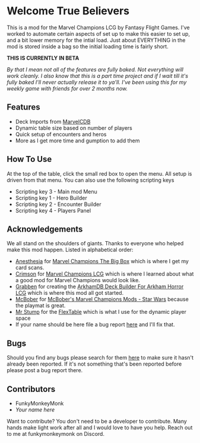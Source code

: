# Welcome True Believers
This is a mod for the Marvel Champions LCG by Fantasy Flight Games. I've worked to automate certain aspects of set up to make this easier to set up, and a bit lower memory for the intial load. Just about EVERYTHING in the mod is stored inside a bag so the initial loading time is fairly short.

**THIS IS CURRENTLY IN BETA**

_By that I mean not all of the features are fully baked. Not everything will work cleanly. I also know that this is a part time project and if I wait till it's fully baked I'll never actually release it to ya'll. I've been using this for my weekly game with friends for over 2 months now._

## Features
* Deck Imports from [MarvelCDB](https://marvelcdb.com/)
* Dynamic table size based on number of players
* Quick setup of encounters and heros
* More as I get more time and gumption to add them

## How To Use
At the top of the table, click the small red box to open the menu. All setup is driven from that menu.
You can also use the following scripting keys
* Scripting key 3 - Main mod Menu
* Scripting key 1 - Hero Builder
* Scripting key 2 - Encounter Builder
* Scripting key 4 - Players Panel 

## Acknowledgements
We all stand on the shoulders of giants. Thanks to everyone who helped make this mod happen. Listed in alphabetical order:
* [Anesthesia](https://steamcommunity.com/id/anesthesiacat) for [Marvel Champions The Big Box](https://steamcommunity.com/sharedfiles/filedetails/?id=1823311473) which is where I get my card scans.
* [Crimson](https://steamcommunity.com/id/SoFCrimson) for [Marvel Champions LCG](https://steamcommunity.com/sharedfiles/filedetails/?id=1824348575) which is where I learned about what a good mod for Marvel Champions would look like.
* [Grabben](https://steamcommunity.com/profiles/76561197970906315) for creating the [ArkhamDB Deck Builder For Arkham Horror LCG](https://steamcommunity.com/sharedfiles/filedetails/?id=1319961555) which is where this mod all got started.
* [McBober](https://steamcommunity.com/id/Mcbober) for [McBober's Marvel Champions Mods - Star Wars](https://steamcommunity.com/sharedfiles/filedetails/?id=1885973020) because the playmat is great.
* [Mr Stump](https://steamcommunity.com/id/MrStump) for the [FlexTable](https://steamcommunity.com/sharedfiles/filedetails/?id=1169112551) which is what I use for the dynamic player space
* If your name should be here file a bug report [here](https://github.com/funkymonkeymonk/tts-marvel-champions-automated/issues) and I'll fix that.

## Bugs
Should you find any bugs please search for them [here](https://github.com/funkymonkeymonk/tts-marvel-champions-automated/issues) to make sure it hasn't already been reported. If it's not something that's been reported before please post a bug report there.

## Contributors
* FunkyMonkeyMonk
* _Your name here_


Want to contribute? You don't need to be a developer to contribute. Many hands make light work after all and I would love to have you help. Reach out to me at funkymonkeymonk on Discord.
